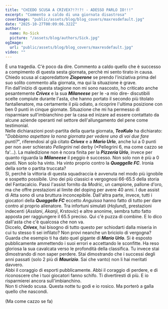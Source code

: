 ```yaml
---
title: "CHIEDO SCUSA A CRIVEX?!?!?! - ADESSO PARLO IO!!!"
excerpt: "Commento a caldo di una giornata disastrosa"
coverImage: "public/assets/blog/blog_covers/maxresdefault.jpg"
date: "2025-10-27T00:09:06.322Z"
author:
  name: Ro-Sick
  picture: "/assets/blog/authors/Sick.jpg"
ogImage:
  url: "public/assets/blog/blog_covers/maxresdefault.jpg"
video: ""
---
```


È una tragedia. C'è poco da dire. Commento a caldo quello che è successo a compimento di questa sesta giornata, perchè mi sento tirato in causa. Chiedo scusa al caporedattore ***Zioperone*** se prendo l'iniziativa prima del suo solito commento alla giornata, ma qui la situazione è grave.\
Fin dall'inizio di questa stagione non mi sono nascosto, ho criticato anche pesantemente ***Crivex*** e la sua ***Milaneese*** per le -a mio dire- discutibili scelte compiute durante l'asta, che hanno portato il secondo più titolato fantallenatore, ma certamente il più odiato, a ricoprire l'ultima posizione con ben 0 punti in cinque giornate. Situazione che mi ha permesso di risparmiare sull'imbianchino per la casa ed inizare ad essere contattato da alcune aziende operanti nel settore dell'allungamento del pene come testimonial.\
Nelle dichiarazioni post-partita della quarta giornata, ***TeoKulo*** ha dichiarato: "*Dobbiamo aspettare la nona giornata per vedere uno di voi due fare punti?*", riferendosi al già citato ***Crivex*** e a ***Mario Urlo***, anche lui a 0 punti per non aver schierato *Pellegrini* nel derby (*Pellegrini 6, ma come cazzo se fa'...). La maledizione non è ncora finita per la ***Pizzeria Urlo***, invece per quanto riguarda la ***Milaneese*** il peggio è successo. Non solo non è più a 0 punti. Non solo ha vinto. Ha vinto proprio contro la ***Quaggelle FC***. Ironia della sorte o partita truccata?\
Sì, perchè la vittoria di questa squadraccia è avvenuta nel modo più ignobile e sospetto possibile. Uno dei più classici e vergognosi 66-65.5 della storia del Fantacalcio. Passi l'assist fornito da *Modric*, un campione, pallone d'oro, ma che offre prestazioni al limite del doping per avere 40 anni. I due assist di Atta sono di una bruttura inconcepibile. Dall'altra parte, invece, tutti i giocatori della ***Quaggelle FC*** eccetto *Anguissa* hanno fatto di tutto per dare contro al proprio allenatore. Tra infortuni simulati (*Hojlund*), prestazioni indecenti (*Asslani*, *Akanji*, *Krstovic*) e altre anonime, sembra tutto fatto apposta per raggiungere il 65.5 preciso. Qui c'è puzza di combine. E lo dico dall'asta che c'è qualcosa che non va.\
Diccelo, ***Crivex***, hai bisogno di tutto questo per schiodarti dalla miseria in cui tu stesso ti sei infilato? Non provi neanche un briciolo di vergogna? Guarda che esempio ti ha dato quel gigante di ***Mario Urlo***. Si è esposto pubblicamente ammettendo i suoi errori e accettando le sconfitte. Ha reso gloriosa la sua cavalcata verso le profondità della classifica. Tu invece stai dimostrando di non saper perdere. Stai dimostrando che i successi degli anni passati (solo 2 più di ***Maurizio***. Sai che vanto) non li hai meritati davvero. \
Abbi il coraggio di esporti pubblicamente. Abbi il coraggio di perdere, e di riconoscere che i tuoi giocatori fanno schifo. Ti divertiresti di più. E io risparmierei ancora sull'imbianchino.\
Non ti chiedo scusa. Questa notte tu godi e io rosico. Ma porterò a galla quello che nascondi.

(Ma come cazzo se fa)
